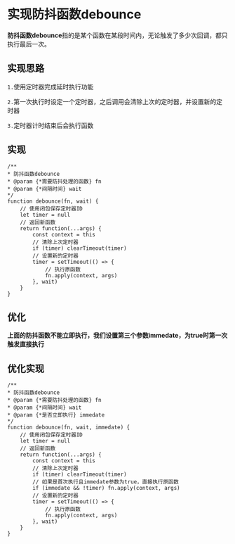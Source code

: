 # 实现防抖函数debounce
**防抖函数debounce**指的是某个函数在某段时间内，无论触发了多少次回调，都只执行最后一次。

## 实现思路
`1.`使用定时器完成延时执行功能

`2.`第一次执行时设定一个定时器，之后调用会清除上次的定时器，并设置新的定时器

`3.`定时器计时结束后会执行函数

## 实现

    /**
    * 防抖函数debounce
    * @param {*需要防抖处理的函数} fn 
    * @param {*间隔时间} wait 
    */
    function debounce(fn, wait) {
        // 使用闭包保存定时器ID
        let timer = null
        // 返回新函数
        return function(...args) {
            const context = this
            // 清除上次定时器
            if (timer) clearTimeout(timer)
            // 设置新的定时器
            timer = setTimeout(() => {
                // 执行原函数
                fn.apply(context, args)
            }, wait)
        }
    }

## 优化
**上面的防抖函数不能立即执行，我们设置第三个参数immedate，为true时第一次触发直接执行**

## 优化实现

    /**
    * 防抖函数debounce
    * @param {*需要防抖处理的函数} fn 
    * @param {*间隔时间} wait 
    * @param {*是否立即执行} immedate 
    */
    function debounce(fn, wait, immedate) {
        // 使用闭包保存定时器ID
        let timer = null
        // 返回新函数
        return function(...args) {
            const context = this
            // 清除上次定时器
            if (timer) clearTimeout(timer)
            // 如果是首次执行且immedate参数为true，直接执行原函数
            if (immedate && !timer) fn.apply(context, args)
            // 设置新的定时器
            timer = setTimeout(() => {
                // 执行原函数
                fn.apply(context, args)
            }, wait)
        }
    }






 
